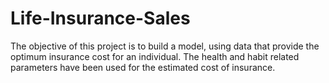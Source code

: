 # Life-Insurance-Sales
The objective of this project is to build a model, using data that provide the optimum insurance cost for an individual. The health and habit related parameters have been used for the estimated cost of insurance.
